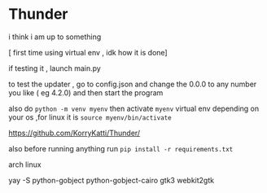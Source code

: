 # Thunder
i think i am up to something

[ first time using virtual env , idk how it is done]

if testing it , launch main.py

to test the updater , go to config.json and change the 0.0.0 to any number you like ( eg 4.2.0) and then start the program

also do `python -m venv myenv`
then activate `myenv` virtual env depending on your os ,for linux it is ```source myenv/bin/activate```

https://github.com/KorryKatti/Thunder/

also before running anything run ```pip install -r requirements.txt```


arch linux 

yay -S python-gobject python-gobject-cairo gtk3 webkit2gtk
